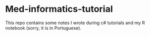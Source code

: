 # Med-informatics-tutorial
This repo contains some notes I wrote during c# tutorials and my R notebook (sorry, it is in Portuguese).
